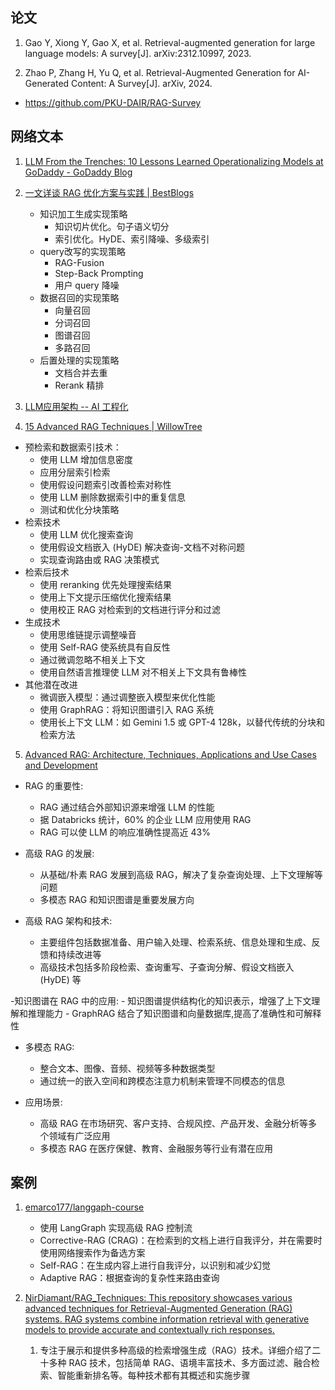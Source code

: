 ## 论文

1. Gao Y, Xiong Y, Gao X, et al. Retrieval-augmented generation for large language models: A survey[J]. arXiv:2312.10997, 2023.

2. Zhao P, Zhang H, Yu Q, et al. Retrieval-Augmented Generation for AI-Generated Content: A Survey[J]. arXiv, 2024.
  - https://github.com/PKU-DAIR/RAG-Survey


## 网络文本

1. [LLM From the Trenches: 10 Lessons Learned Operationalizing Models at GoDaddy - GoDaddy Blog](https://www.godaddy.com/resources/news/llm-from-the-trenches-10-lessons-learned-operationalizing-models-at-godaddy#h-1-sometimes-one-prompt-isn-t-enough)

2. [一文详谈 RAG 优化方案与实践 | BestBlogs](https://www.bestblogs.dev/article/8f14c3)
   
   - 知识加工生成实现策略
     - 知识切片优化。句子语义切分
     - 索引优化。HyDE、索引降噪、多级索引
   - query改写的实现策略
     - RAG-Fusion
     - Step-Back Prompting
     - 用户 query 降噪
   - 数据召回的实现策略
     - 向量召回
     - 分词召回
     - 图谱召回
     - 多路召回
   - 后置处理的实现策略
     - 文档合并去重
     - Rerank 精排

3. [LLM应用架构 -- AI 工程化](https://mp.weixin.qq.com/mp/appmsgalbum?__biz=MzA5MTIxNTY4MQ==&action=getalbum&album_id=3070790072247058439&subscene=&sessionid=svr_eabbfae5579&enterid=1718693540&from_msgid=2461141557&from_itemidx=1&count=3&nolastread=1#wechat_redirect)
4. [15 Advanced RAG Techniques | WillowTree](https://www.willowtreeapps.com/guides/advanced-rag-techniques)
  - 预检索和数据索引技术：
      - 使用 LLM 增加信息密度
      - 应用分层索引检索
      - 使用假设问题索引改善检索对称性
      - 使用 LLM 删除数据索引中的重复信息
      - 测试和优化分块策略
  - 检索技术
    - 使用 LLM 优化搜索查询
    - 使用假设文档嵌入 (HyDE) 解决查询-文档不对称问题
    - 实现查询路由或 RAG 决策模式
  - 检索后技术
    - 使用 reranking 优先处理搜索结果
    - 使用上下文提示压缩优化搜索结果
    - 使用校正 RAG 对检索到的文档进行评分和过滤
  - 生成技术
     - 使用思维链提示调整噪音
     - 使用 Self-RAG 使系统具有自反性
     - 通过微调忽略不相关上下文
     - 使用自然语言推理使 LLM 对不相关上下文具有鲁棒性
  - 其他潜在改进
    - 微调嵌入模型：通过调整嵌入模型来优化性能
    - 使用 GraphRAG：将知识图谱引入 RAG 系统
    - 使用长上下文 LLM：如 Gemini 1.5 或 GPT-4 128k，以替代传统的分块和检索方法
5. [Advanced RAG: Architecture, Techniques, Applications and Use Cases and Development](https://www.leewayhertz.com/advanced-rag/)
  - RAG 的重要性:
    - RAG 通过结合外部知识源来增强 LLM 的性能
    - 据 Databricks 统计，60% 的企业 LLM 应用使用 RAG
    - RAG 可以使 LLM 的响应准确性提高近 43%
  - 高级 RAG 的发展:
    - 从基础/朴素 RAG 发展到高级 RAG，解决了复杂查询处理、上下文理解等问题
    - 多模态 RAG 和知识图谱是重要发展方向

  - 高级 RAG 架构和技术:
    - 主要组件包括数据准备、用户输入处理、检索系统、信息处理和生成、反馈和持续改进等
    - 高级技术包括多阶段检索、查询重写、子查询分解、假设文档嵌入 (HyDE) 等

  -知识图谱在 RAG 中的应用:
    - 知识图谱提供结构化的知识表示，增强了上下文理解和推理能力
    - GraphRAG 结合了知识图谱和向量数据库,提高了准确性和可解释性

   - 多模态 RAG:
     - 整合文本、图像、音频、视频等多种数据类型
     - 通过统一的嵌入空间和跨模态注意力机制来管理不同模态的信息

   - 应用场景:
     - 高级 RAG 在市场研究、客户支持、合规风控、产品开发、金融分析等多个领域有广泛应用
     - 多模态 RAG 在医疗保健、教育、金融服务等行业有潜在应用

   
## 案例

1. [emarco177/langgaph-course](https://github.com/emarco177/langgaph-course)
   
   - 使用 LangGraph 实现高级 RAG 控制流
   - Corrective-RAG (CRAG)：在检索到的文档上进行自我评分，并在需要时使用网络搜索作为备选方案
   - Self-RAG：在生成内容上进行自我评分，以识别和减少幻觉
   - Adaptive RAG：根据查询的复杂性来路由查询
  
2. [NirDiamant/RAG_Techniques: This repository showcases various advanced techniques for Retrieval-Augmented Generation (RAG) systems. RAG systems combine information retrieval with generative models to provide accurate and contextually rich responses.](https://github.com/NirDiamant/RAG_Techniques)
   1. 专注于展示和提供多种高级的检索增强生成（RAG）技术。详细介绍了二十多种 RAG 技术，包括简单 RAG、语境丰富技术、多方面过滤、融合检索、智能重新排名等。每种技术都有其概述和实施步骤